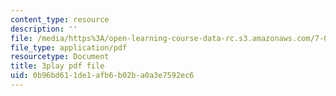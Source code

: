 ```yaml
---
content_type: resource
description: ''
file: /media/https%3A/open-learning-course-data-rc.s3.amazonaws.com/7-01sc-fundamentals-of-biology-fall-2011/0b96bd611de1afb6b02ba0a3e7592ec6_QTb6YsxMbBY.pdf
file_type: application/pdf
resourcetype: Document
title: 3play pdf file
uid: 0b96bd61-1de1-afb6-b02b-a0a3e7592ec6
---
```


